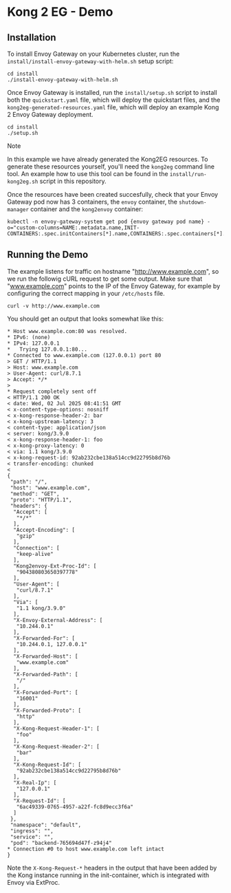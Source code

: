 # Kong 2 EG - Demo

## Installation

To install Envoy Gateway on your Kubernetes cluster, run the `install/install-envoy-gateway-with-helm.sh` setup script:

```
cd install
./install-envoy-gateway-with-helm.sh
```

Once Envoy Gateway is installed, run the `install/setup.sh` script to install both the `quickstart.yaml` file, which will deploy the quickstart files, and the `kong2eg-generated-resources.yaml` file, which will deploy an example Kong 2 Envoy Gateway deployment.

```
cd install
./setup.sh
```

> [!NOTE]
> In this example we have already generated the Kong2EG resources. To generate these resources yourself, you'll need the `kong2eg` command line tool. An example how to use this tool can be found in the `install/run-kong2eg.sh` script in this repository.


Once the resources have been created succesfully, check that your Envoy Gateway pod now has 3 containers, the `envoy` container, the `shutdown-manager` container and the `kong2envoy` container:

```
kubectl -n envoy-gateway-system get pod {envoy gateway pod name} -o="custom-columns=NAME:.metadata.name,INIT-CONTAINERS:.spec.initContainers[*].name,CONTAINERS:.spec.containers[*].name"
```

## Running the Demo

The example listens for traffic on hostname "http://www.example.com", so we run the followig cURL request to get some output. Make sure that "www.example.com" points to the IP of the Envoy Gateway, for example by configuring the correct mapping in your `/etc/hosts` file.

```
curl -v http://www.example.com
```

You should get an output that looks somewhat like this:

```
* Host www.example.com:80 was resolved.
* IPv6: (none)
* IPv4: 127.0.0.1
*   Trying 127.0.0.1:80...
* Connected to www.example.com (127.0.0.1) port 80
> GET / HTTP/1.1
> Host: www.example.com
> User-Agent: curl/8.7.1
> Accept: */*
> 
* Request completely sent off
< HTTP/1.1 200 OK
< date: Wed, 02 Jul 2025 08:41:51 GMT
< x-content-type-options: nosniff
< x-kong-response-header-2: bar
< x-kong-upstream-latency: 3
< content-type: application/json
< server: kong/3.9.0
< x-kong-response-header-1: foo
< x-kong-proxy-latency: 0
< via: 1.1 kong/3.9.0
< x-kong-request-id: 92ab232cbe138a514cc9d22795b8d76b
< transfer-encoding: chunked
< 
{
 "path": "/",
 "host": "www.example.com",
 "method": "GET",
 "proto": "HTTP/1.1",
 "headers": {
  "Accept": [
   "*/*"
  ],
  "Accept-Encoding": [
   "gzip"
  ],
  "Connection": [
   "keep-alive"
  ],
  "Kong2envoy-Ext-Proc-Id": [
   "904380803650397778"
  ],
  "User-Agent": [
   "curl/8.7.1"
  ],
  "Via": [
   "1.1 kong/3.9.0"
  ],
  "X-Envoy-External-Address": [
   "10.244.0.1"
  ],
  "X-Forwarded-For": [
   "10.244.0.1, 127.0.0.1"
  ],
  "X-Forwarded-Host": [
   "www.example.com"
  ],
  "X-Forwarded-Path": [
   "/"
  ],
  "X-Forwarded-Port": [
   "16001"
  ],
  "X-Forwarded-Proto": [
   "http"
  ],
  "X-Kong-Request-Header-1": [
   "foo"
  ],
  "X-Kong-Request-Header-2": [
   "bar"
  ],
  "X-Kong-Request-Id": [
   "92ab232cbe138a514cc9d22795b8d76b"
  ],
  "X-Real-Ip": [
   "127.0.0.1"
  ],
  "X-Request-Id": [
   "6ac49339-0765-4957-a22f-fc8d9ecc3f6a"
  ]
 },
 "namespace": "default",
 "ingress": "",
 "service": "",
 "pod": "backend-765694d47f-z94j4"
* Connection #0 to host www.example.com left intact
}
```

Note the `X-Kong-Request-*` headers in the output that have been added by the Kong instance running in the init-container, which is integrated with Envoy via ExtProc.